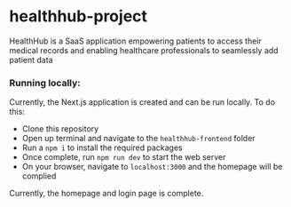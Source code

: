 # healthhub-project

HealthHub is a SaaS application empowering patients to access their medical records and enabling healthcare professionals to seamlessly add patient data

### Running locally:

Currently, the Next.js application is created and can be run locally. To do this:

- Clone this repository
- Open up terminal and navigate to the `healthhub-frontend` folder
- Run a `npm i` to install the required packages
- Once complete, run `npm run dev` to start the web server
- On your browser, navigate to `localhost:3000` and the homepage will be complied

Currently, the homepage and login page is complete.

